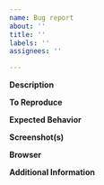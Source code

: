 ```yaml
---
name: Bug report
about: ''
title: ''
labels: ''
assignees: ''

---
```


**Description**

**To Reproduce**

**Expected Behavior**

**Screenshot(s)**

**Browser**

**Additional Information**
